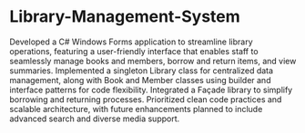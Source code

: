 # Library-Management-System
Developed a C# Windows Forms application to streamline library operations, featuring a user-friendly interface that enables staff to seamlessly manage books and members, borrow and return items, and view summaries. Implemented a singleton Library class for centralized data management, along with Book and Member classes using builder and interface patterns for code flexibility. Integrated a Façade library to simplify borrowing and returning processes. Prioritized clean code practices and scalable architecture, with future enhancements planned to include advanced search and diverse media support.
